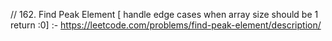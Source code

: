 // 162. Find Peak Element [ handle edge cases when array size should be 1 return :0] :- https://leetcode.com/problems/find-peak-element/description/
